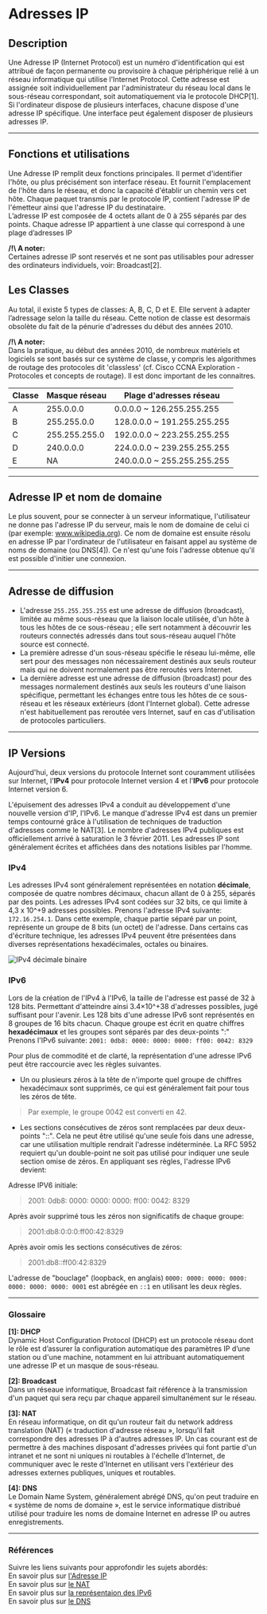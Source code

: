 # Adresses IP

## Description
Une Adresse IP (Internet Protocol) est un numéro d'identification qui est attribué de façon permanente ou provisoire à chaque périphérique relié à un réseau informatique qui utilise l'Internet Protocol. Cette adresse est assignée soit individuellement par l'administrateur du réseau local dans le sous-réseau correspondant, soit automatiquement via le protocole DHCP[1]. Si l'ordinateur dispose de plusieurs interfaces, chacune dispose d'une adresse IP spécifique. Une interface peut également disposer de plusieurs adresses IP.

------------------
## Fonctions et utilisations
Une Adresse IP remplit deux fonctions principales. Il permet d'identifier l'hôte, ou plus précisément son interface réseau. Et fournit l'emplacement de l'hôte dans le réseau, et donc la capacité d'établir un chemin vers cet hôte. Chaque paquet transmis par le protocole IP, contient l'adresse IP de l'émetteur ainsi que l'adresse IP du destinataire.   
L’adresse IP est composée de 4 octets allant de 0 à 255 séparés par des points. Chaque adresse IP appartient à une classe qui correspond à une plage d’adresses IP   

**/!\ A noter:**  
Certaines adresse IP sont reservés et ne sont pas utilisables pour adresser des ordinateurs individuels, voir: Broadcast[2].


## Les Classes
Au total, il existe 5 types de classes: A, B, C, D et E. Elle servent à adapter l’adressage selon la taille du réseau. Cette notion de classe est desormais obsolète du fait de la pénurie d'adresses du début des années 2010. 

**/!\ A noter:**  
Dans la pratique, au début des années 2010, de nombreux matériels et logiciels se sont basés sur ce système de classe, y compris les algorithmes de routage des protocoles dit 'classless' (cf. Cisco CCNA Exploration - Protocoles et concepts de routage). Il est donc important de les connaitres.


|Classe| Masque réseau  | Plage d'adresses réseau|         
|----- |----------------|------------------------|          
|A     | 255.0.0.0      | 0.0.0.0      ~      126.255.255.255|
|B     | 255.255.0.0    | 128.0.0.0    ~      191.255.255.255|
|C     | 255.255.255.0  | 192.0.0.0    ~      223.255.255.255|
|D     | 240.0.0.0      | 224.0.0.0    ~      239.255.255.255|
|E     | NA             | 240.0.0.0    ~      255.255.255.255|

-----------------

## Adresse IP et nom de domaine

Le plus souvent, pour se connecter à un serveur informatique, l'utilisateur ne donne pas l'adresse IP du serveur, mais le nom de domaine de celui ci (par exemple: www.wikipedia.org). Ce nom de domaine est ensuite résolu en adresse IP par l'ordinateur de l'utilisateur en faisant appel au système de noms de domaine (ou DNS[4]). Ce n'est qu'une fois l'adresse obtenue qu'il est possible d'initier une connexion.

-------------------

## Adresse de diffusion 

* L'adresse `255.255.255.255` est une adresse de diffusion (broadcast), limitée au même sous-réseau que la liaison locale utilisée, d'un hôte à tous les hôtes de ce sous-réseau ; elle sert notamment à découvrir les routeurs connectés adressés dans tout sous-réseau auquel l'hôte source est connecté.   
* La première adresse d'un sous-réseau spécifie le réseau lui-même, elle sert pour des messages non nécessairement destinés aux seuls routeur mais qui ne doivent normalement pas être reroutés vers Internet.   
* La dernière adresse est une adresse de diffusion (broadcast) pour des messages normalement destinés aux seuls les routeurs d'une liaison spécifique, permettant les échanges entre tous les hôtes de ce sous-réseau et les réseaux extérieurs (dont l'Internet global). Cette adresse n'est habituellement pas reroutée vers Internet, sauf en cas d'utilisation de protocoles particuliers.   




------------------
## IP Versions

Aujourd'hui, deux versions du protocole Internet sont couramment utilisées sur Internet, l'**IPv4** pour protocole Internet version 4 et l'**IPv6** pour protocole Internet version 6.   

L'épuisement des adresses IPv4 a conduit au développement d'une nouvelle version d'IP, l'IPv6. Le manque d'adresse IPv4 est dans un premier temps contourné grâce à l'utilisation de techniques de traduction d'adresses comme le NAT[3]. Le nombre d'adresses IPv4 publiques est officiellement arrivé à saturation le 3 février 2011. Les adresses IP sont généralement écrites et affichées dans des notations lisibles par l'homme.   

### IPv4
Les adresses IPv4 sont généralement représentées en notation **décimale**, composée de quatre nombres décimaux, chacun allant de 0 à 255, séparés par des points. Les adresses IPv4 sont codées sur 32 bits, ce qui limite à 4,3 x 10^+9 adresses possibles. Prenons l'adresse IPv4 suivante: `172.16.254.1`. Dans cette exemple, chaque partie séparé par un point, représente un groupe de 8 bits (un octet) de l'adresse. Dans certains cas d'écriture technique, les adresses IPv4 peuvent être présentées dans diverses représentations hexadécimales, octales ou binaires.   

![IPv4 décimale binaire](learning-md/network/ip_address_ipv4.png)
<!-- ~~**Adresse IPv4 : notation décimale -> binaire**
|decimale (1 octet)|172 | 16 | 254 | 1|
|--------|----|----|-----|----|
|binaire (8 bits) | 10101100 | 00010000 | 11111110 | 00000001|
On observe que la somme des 4 octets (4 * 8 = 32) que compose l'adresse IPv4 est de 32 bits.~~  -->

### IPv6
Lors de la création de l'IPv4 à l'IPv6, la taille de l'adresse est passé de 32 à 128 bits. Permettant d'atteindre ainsi 3.4×10^+38 d'adresses  possibles, jugé suffisant pour l'avenir. Les 128 bits d'une adresse IPv6 sont représentés en 8 groupes de 16 bits chacun. Chaque groupe est écrit en quatre chiffres **hexadécimaux** et les groupes sont séparés par des deux-points ":"  
Prenons l'IPv6 suivante: `2001: 0db8: 0000: 0000: 0000: ff00: 0042: 8329`

Pour plus de commodité et de clarté, la représentation d'une adresse IPv6 peut être raccourcie avec les règles suivantes.
* Un ou plusieurs zéros à la tête de n'importe quel groupe de chiffres hexadécimaux sont supprimés, ce qui est généralement fait pour tous les zéros de tête. 
>Par exemple, le groupe 0042 est converti en 42.

* Les sections consécutives de zéros sont remplacées par deux deux-points "::". Cela ne peut être utilisé qu'une seule fois dans une adresse, car une utilisation multiple rendrait l'adresse indéterminée. La RFC 5952 requiert qu'un double-point ne soit pas utilisé pour indiquer une seule section omise de zéros. En appliquant ses règles, l'adresse IPv6 devient:

Adresse IPV6 initiale:
> 2001: 0db8: 0000: 0000: 0000: ff00: 0042: 8329

Après avoir supprimé tous les zéros non significatifs de chaque groupe:
> 2001:db8:0:0:0:ff00:42:8329
 
Après avoir omis les sections consécutives de zéros:
> 2001:db8::ff00:42:8329

L'adresse de "bouclage" (loopback, en anglais) `0000: 0000: 0000: 0000: 0000: 0000: 0000: 0001` est abrégée en `::1` en utilisant les deux règles.




------------------
### Glossaire  
**[1]: DHCP**  
Dynamic Host Configuration Protocol (DHCP) est un protocole réseau dont le rôle est d’assurer la configuration automatique des paramètres IP d’une station ou d'une machine, notamment en lui attribuant automatiquement une adresse IP et un masque de sous-réseau.

**[2]: Broadcast**  
Dans un réseaue informatique, Broadcast fait référence à la transmission d'un paquet qui sera reçu par chaque appareil simultanément sur le réseau.

**[3]: NAT**  
En réseau informatique, on dit qu'un routeur fait du network address translation (NAT) (« traduction d'adresse réseau », lorsqu'il fait correspondre des adresses IP à d'autres adresses IP. Un cas courant est de permettre à des machines disposant d'adresses privées qui font partie d'un intranet et ne sont ni uniques ni routables à l'échelle d'Internet, de communiquer avec le reste d'Internet en utilisant vers l'extérieur des adresses externes publiques, uniques et routables.

**[4]: DNS**  
Le Domain Name System, généralement abrégé DNS, qu'on peut traduire en « système de noms de domaine », est le service informatique distribué utilisé pour traduire les noms de domaine Internet en adresse IP ou autres enregistrements.

------------------
### Références
Suivre les liens suivants pour approfondir les sujets abordés:  
En savoir plus sur [l'Adresse IP](https://fr.wikipedia.org/wiki/Adresse_IP)  
En savoir plus sur [le NAT](https://fr.wikipedia.org/wiki/Network_address_translation)  
En savoir plus sur [la représentaion des IPv6](https://en.wikipedia.org/wiki/IPv6_address#Representation)  
En savoir plus sur [le DNS](https://fr.wikipedia.org/wiki/Domain_Name_System)
